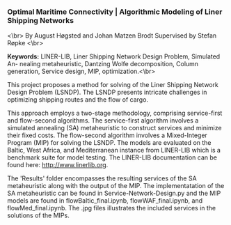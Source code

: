 ### Optimal Maritime Connectivity | Algorithmic Modeling of Liner Shipping Networks

<\br>
By August Høgsted and Johan Matzen Brodt
Supervised by Stefan Røpke
<\br>

__Keywords:__ LINER-LIB, Liner Shipping Network Design Problem, Simulated An-
nealing metaheuristic, Dantzing Wolfe decomposition, Column generation, Service design, MIP, optimization.<\br>

This project proposes a method for solving of the Liner Shipping Network Design Problem (LSNDP). The LSNDP presents intricate challenges in optimizing shipping routes and the flow of cargo.

This approach employs a two-stage methodology, comprising service-first and flow-second algorithms. The service-first algorithm involves a simulated annealing (SA) metaheuristic to construct services and minimize their fixed costs. The flow-second algorithm involves a Mixed-Integer Program (MIP) for solving the LSNDP. The models are evaluated on the Baltic, West Africa, and Mediterranean instance from LINER-LIB which is a benchmark suite for model testing. The LINER-LIB documentation can be found here: http://www.linerlib.org.

The 'Results' folder encompasses the resulting services of the SA metaheuristic along with the output of the MIP. The implementatation of the SA metaheuristic can be found in Service-Network-Design.py and the MIP models are found in flowBaltic_final.ipynb, flowWAF_final.ipynb, and flowMed_final.ipynb. The .jpg files illustrates the included services in the solutions of the MIPs.
